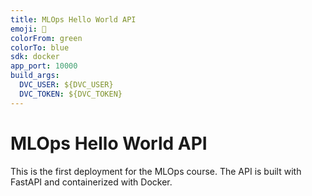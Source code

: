 ```yaml
---
title: MLOps Hello World API
emoji: 🚀
colorFrom: green
colorTo: blue
sdk: docker
app_port: 10000
build_args:
  DVC_USER: ${DVC_USER}
  DVC_TOKEN: ${DVC_TOKEN}
---
```


# MLOps Hello World API

This is the first deployment for the MLOps course.
The API is built with FastAPI and containerized with Docker.
